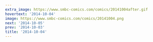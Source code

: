 ```yaml
---
extra_image: https://www.smbc-comics.com/comics/20141004after.gif
hovertext: '2014-10-04'
image: https://www.smbc-comics.com/comics/20141004.png
next: '2014-10-05'
prev: '2014-10-03'
title: '2014-10-04'
---
```

